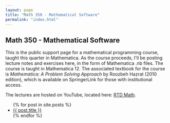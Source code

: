 ```yaml
---
layout: page
title: "Math 350 - Mathematical Software"
permalink: "index.html"
---
```


## Math 350 - Mathematical Software 

This is the public support page for a mathematical programming course, taught this quarter in Mathematica. As the course proceeds, I'll be posting lecture notes and exercises here, in the form of Mathematica .nb files. The course is taught in Mathematica 12. The associated textbook for the course is _Mathematica: A Problem Solving Approach_ by Roozbeh Hazrat (2010 edition), which is available on SpringerLink for those with institutional access. 

The lectures are hosted on YouTube, located here: [RTD Math](https://www.youtube.com/playlist?list=PLd-yyEHYtIhKhXrzklfwupcbfe_LCcfoV).

<ul>
  {% for post in site.posts %}
    <li>
      <a href="{{ post.url }}">{{ post.title }}</a>
    </li>
  {% endfor %}
</ul>
